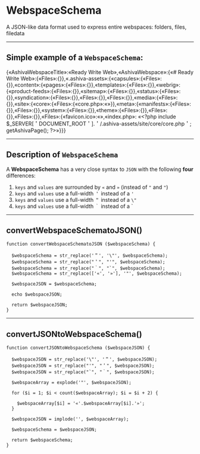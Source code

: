 # WebspaceSchema
A JSON-like data format used to express entire webspaces: folders, files, filedata

_______

## Simple example of a `WebspaceSchema`:

{«AshivaWebspaceTitle»:«Ready Write Web»,«AshivaWebspace»:{«# Ready Write Web»:{«Files»:{}},«.ashiva-assets»:{«capsules»:{«Files»:{}},«content»:{«pages»:{«Files»:{}},«templates»:{«Files»:{}},«webrig»:{«product-feeds»:{«Files»:{}},«sitemap»:{«Files»:{}},«status»:{«Files»:{}},«syndication»:{«Files»:{}},«Files»:{}},«Files»:{}},«media»:{«Files»:{}},«site»:{«core»:{«Files»:{«core.php»:«»}},«meta»:{«manifests»:{«Files»:{}},«Files»:{}},«system»:{«Files»:{}},«theme»:{«Files»:{}},«Files»:{}},«Files»:{}},«Files»:{«favicon.ico»:«»,«index.php»: «\<?php include $_SERVER[＇DOCUMENT_ROOT＇].＇/.ashiva-assets/site/core/core.php＇; getAshivaPage(); ?>»}}}

____

## Description of `WebspaceSchema`

A **WebspaceSchema** has a very close syntax to `JSON` with the following **four** differences:

 1. `keys` and `values` are surrounded by `«` and `»` (instead of `"` and `"`)
 2. `keys` and `values` use a full-width `＇` instead of a `'`
 3. `keys` and `values` use a full-width `＂` instead of a `\"`
 4. `keys` and `values` use a full-width `｀` instead of a \`

_____

## convertWebspaceSchematoJSON()

```
function convertWebspaceSchematoJSON ($webspaceSchema) {
  
  $webspaceSchema = str_replace('＂', '\"', $webspaceSchema);
  $webspaceSchema = str_replace("＇", "'", $webspaceSchema);
  $webspaceSchema = str_replace("｀", "`", $webspaceSchema);
  $webspaceSchema = str_replace(['«', '»'], '"', $webspaceSchema);

  $webspaceJSON = $webspaceSchema;

  echo $webspaceJSON;

  return $webspaceJSON;
}
```
_____

## convertJSONtoWebspaceSchema()

```
function convertJSONtoWebspaceSchema ($webspaceJSON) {
  
  $webspaceJSON = str_replace('\"', '＂', $webspaceJSON);
  $webspaceJSON = str_replace("'", "＇", $webspaceJSON);
  $webspaceJSON = str_replace("`", "｀", $webspaceJSON);

  $webspaceArray = explode('"', $webspaceJSON);
  
  for ($i = 1; $i < count($webspaceArray); $i = $i + 2) {

    $webspaceArray[$i] = '«'.$webspaceArray[$i].'»';
  }

  $webspaceJSON = implode('', $webspaceArray);

  $webspaceSchema = $webspaceJSON;

  return $webspaceSchema;
}
```
